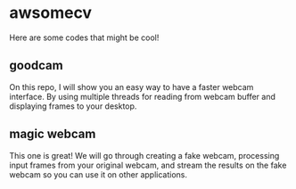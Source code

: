 # awsomecv
Here are some codes that might be cool!


## goodcam

On this repo, I will show you an easy way to have a faster webcam interface. By using multiple threads for reading from webcam buffer and displaying frames to your desktop.

## magic webcam

This one is great! We will go through creating a fake webcam, processing input frames from your original webcam, and stream the results on the fake webcam so you can use it on other applications.
